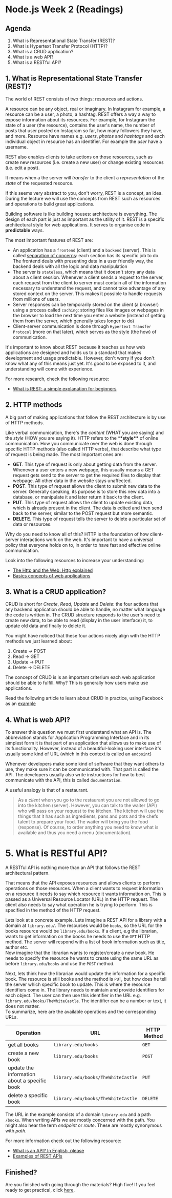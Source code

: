 # Node.js Week 2 (Readings)

## Agenda

1. What is Representational State Transfer (REST)?
2. What is Hypertext Transfer Protocol (HTTP)?
3. What is a CRUD application?
4. What is a web API?
4. What is a RESTful API?

## 1. What is Representational State Transfer (REST)?

The world of REST consists of two things: resources and actions.

A resource can be any object, real or imaginary. In Instagram for example, a resource can be a user, a photo, a hashtag. REST offers a way a way to expose information about its resources. For example, for Instagram the state of a user (the resource), contains the user's name, the number of posts that user posted on Instagram so far, how many followers they have, and more. Resource have names e.g. *users*, *photos* and *hashtags* and each individual object in resource has an identifier. For example the *user* have a username.

REST also enables clients to take actions on those resources, such as create new resources (i.e. create a new user) or change existing resources (i.e. edit a post).

It means when a the server will *transfer* to the client a *representation* of the *state* of the requested resource.

If this seems very abstract to you, don't worry, REST is a concept, an idea. During the lecture we will use the concepts from REST such as resources and operations to build great applications.

Building software is like building houses: architecture is everything. The design of each part is just as important as the utility of it. REST is a specific architectural style for web applications. It serves to organise code in **predictable** ways.

The most important features of REST are:

- An application has a `frontend` (client) and a `backend` (server). This is called [separation of concerns](https://medium.com/machine-words/separation-of-concerns-1d735b703a60): each section has its specific job to do. The frontend deals with presenting data in a user friendly way, the backend deals with all the logic and data manipulation
- The server is `stateless`, which means that it doesn't story any data about a client session. Whenever a client sends a request to the server, each request from the client to server must contain all of the information necessary to understand the request, and cannot take advantage of any stored context on the server. This makes it possible to handle requests from millions of users.
- Server responses can be temporarily stored on the client (a browser) using a process called `caching`: storing files like images or webpages in the browser to load the next time you enter a website (instead of getting them from the server, which generally takes longer to do)
- Client-server communication is done through `Hypertext Transfer Protocol` (more on that later), which serves as the style (the how) of communication.

It's important to know about REST because it teaches us how web applications are designed and holds us to a standard that makes development and usage predictable. However, don't worry if you don't know what any of this means just yet. It's good to be exposed to it, and understanding will come with experience.

For more research, check the following resource:

- [What is REST: a simple explanation for beginners](https://medium.com/extend/what-is-rest-a-simple-explanation-for-beginners-part-1-introduction-b4a072f8740f)

## 2. HTTP methods

A big part of making applications that follow the REST architecture is by use of HTTP methods.

Like verbal communication, there's the _content_ (WHAT you are saying) and the _style_ (HOW you are saying it). HTTP refers to the \***\*style\*\*** of online communication. How you communicate over the web is done through specific HTTP methods (also called HTTP verbs), that describe what type of request is being made. The most important ones are:

- **GET**. This type of request is only about getting data from the server. Whenever a user enters a new webpage, this usually means a GET request gets send to the server to get the required files to display that webpage. All other data in the website stays unaffected.
- **POST**. This type of request allows the client to submit new data to the server. Generally speaking, its purpose is to store this new data into a database, or manipulate it and later return it back to the client.
- **PUT**. This type of request allows the client to update existing data, which is already present in the client. The data is edited and then send back to the server, similar to the POST request but more semantic.
- **DELETE**. This type of request tells the server to delete a particular set of data or resources.

Why do you need to know all of this? HTTP is the foundation of how client-server interactions work on the web. It's important to have a universal policy that everyone holds on to, in order to have fast and effective online communication.

Look into the following resources to increase your understanding:

- [The Http and the Web: Http explained](https://www.youtube.com/watch?v=eesqK59rhGA)
- [Basics concepts of web applications](https://www.youtube.com/watch?v=RsQ1tFLwldY)

## 3. What is a CRUD application?

CRUD is short for _Create_, _Read_, _Update_ and _Delete_: the four actions that any backend application should be able to handle, no matter what language the code is written in. The CRUD structure responds to the user's need to create new data, to be able to read (display in the user interface) it, to update old data and finally to delete it.

You might have noticed that these four actions nicely align with the HTTP methods we just learned about:

1. Create -> POST
2. Read -> GET
3. Update -> PUT
4. Delete -> DELETE

The concept of CRUD is is an important criterium each web application should be able to fulfill. Why? This is generally how users make use applications.

Read the following article to learn about CRUD in practice, using Facebook as an [example](https://medium.com/@Adetona77/understanding-crud-using-facebook-as-the-study-case-part-1-c4183cdf617a)

## 4. What is web API?

To answer this question we must first understand what an API is. The abbreviation stands for Application Programming Interface and in its simplest form it is that part of an application that allows us to make use of its functionality. However, instead of a beautiful-looking user interface it's usually some kind of URL (which in this context is called an `endpoint`)

Whenever developers make some kind of software that they want others to use, they make sure it can be communicated with. That part is called the API. The developers usually also write instructions for how to best communicate with the API, this is called `documentation`.

A useful analogy is that of a restaurant.

> As a *client* when you go to the restaurant you are not allowed to go into the kitchen (server). However, you can talk to the waiter (API) who will pass on your request to the kitchen. The kitchen will use the things that it has such as ingredients, pans and pots and the chefs talent to prepare your food. The waiter will bring you the food (response). Of course, to order anything you need to know what is available and thus you need a menu (documentation).

# 5. What is RESTful API?

A RESTful API is nothing more than an API that follows the REST architectural pattern.

That means that the API exposes resources and allows clients to perform operations on those resources. When a client wants to request information on a resource it needs to say which resource it wants information on. This is passed as a Universal Resource Locator (URL) in the HTTP request. The client also needs to say what operation he is trying to perform. This is specified in the method of the HTTP request.

Lets look at a concrete example. Lets imagine a REST API for a library with a domain at `library.edu/`. The resources would be `books`, so the URL for the books resource would be `library.edu/books`. If a client, e.g the librarian, wants to get information on the books he needs to use the `GET` HTTP method.  The server will respond with a list of book information such as title, author etc.  
Now imagine that the librarian wants to register/create a new book. He needs to specify the resource he wants to create using the same URL as before `library.edu/books` and use the `POST` method.   

Next, lets think how the librarian would update the information for a specific book. The resource is still books and the method is `PUT`, but how does he tell the server which specific book to update. This is where the resource identifiers come in.
The library needs to maintain and provide identifiers for each object. The user can then use this identifier in the URL e.g. `library.edu/books/TheWhiteCastle`. The identifier can be a number or text, it does not matter.   
To summarize, here are the available operations and the corresponding URLs.

Operation | URL | HTTP Method
----------|-----|------------
get all books|  `library.edu/books`| `GET`
create a new book|  `library.edu/books`| `POST`
update the information about a specific book|  `library.edu/books/TheWhiteCastle`| `PUT`
delete a specific book|  `library.edu/books/TheWhiteCastle`| `DELETE`

The URL in the example consists of a domain `library.edu` and a path `/books`. When writing APIs we are mostly concerned with the path. You might also hear the term *endpoint* or *route*. These are mostly synonymous with *path*.

For more information check out the following resource:

- [What is an API? In English, please](https://medium.freecodecamp.org/what-is-an-api-in-english-please-b880a3214a82)
- [Examples of REST APIs](https://openclassrooms.com/en/courses/3432056-build-your-web-projects-with-rest-apis/3496011-identify-examples-of-rest-apis)

## Finished?

Are you finished with going through the materials? High five! If you feel ready to get practical, click [here](./MAKEME.md).

